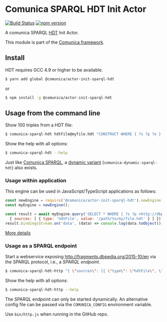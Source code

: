 # Comunica SPARQL HDT Init Actor

[![Build Status](https://travis-ci.org/comunica/comunica-actor-init-sparql-hdt.svg?branch=master)](https://travis-ci.org/comunica/comunica-actor-init-sparql-hdt)
[![npm version](https://badge.fury.io/js/%40comunica%2Factor-init-sparql-hdt.svg)](https://www.npmjs.com/package/@comunica/actor-init-sparql-hdt)

A comunica SPARQL [HDT](http://www.rdfhdt.org/) Init Actor.

This module is part of the [Comunica framework](https://github.com/comunica/comunica).

## Install

HDT requires GCC 4.9 or higher to be available.

```bash
$ yarn add global @comunica/actor-init-sparql-hdt
```

or

```bash
$ npm install -g @comunica/actor-init-sparql-hdt
```

## Usage from the command line

Show 100 triples from a HDT file:

```bash
$ comunica-sparql-hdt hdtFile@myfile.hdt "CONSTRUCT WHERE { ?s ?p ?o } LIMIT 100"
```

Show the help with all options:

```bash
$ comunica-sparql-hdt --help
```

Just like [Comunica SPARQL](https://github.com/comunica/comunica/tree/master/packages/actor-init-sparql),
a [dynamic variant](https://github.com/comunica/comunica/tree/master/packages/actor-init-sparql#usage-from-the-command-line) (`comunica-dynamic-sparql-hdt`) also exists.

### Usage within application

This engine can be used in JavaScript/TypeScript applications as follows:

```javascript
const newEngine = require('@comunica/actor-init-sparql-hdt').newEngine;
const myEngine = newEngine();

const result = await myEngine.query('SELECT * WHERE { ?s ?p <http://dbpedia.org/resource/Belgium>. ?s ?p ?o } LIMIT 100',
  { sources: [ { type: 'hdtFile', value: '/path/to/my/file.hdt' } ] })
result.bindingsStream.on('data', (data) => console.log(data.toObject()));
```

[More details](https://github.com/comunica/comunica/tree/master/packages/actor-init-sparql#usage-within-application)

### Usage as a SPARQL endpoint

Start a webservice exposing http://fragments.dbpedia.org/2015-10/en via the SPARQL protocol, i.e., a _SPARQL endpoint_.

```bash
$ comunica-sparql-hdt-http "{ \"sources\": [{ \"type\": \"hdtFile\", \"value\" : \"/path/to/my/file.hdt" }]}"
```

Show the help with all options:

```bash
$ comunica-sparql-hdt-http --help
```

The SPARQL endpoint can only be started dynamically.
An alternative config file can be passed via the `COMUNICA_CONFIG` environment variable.

Use `bin/http.js` when running in the GitHub repo.
